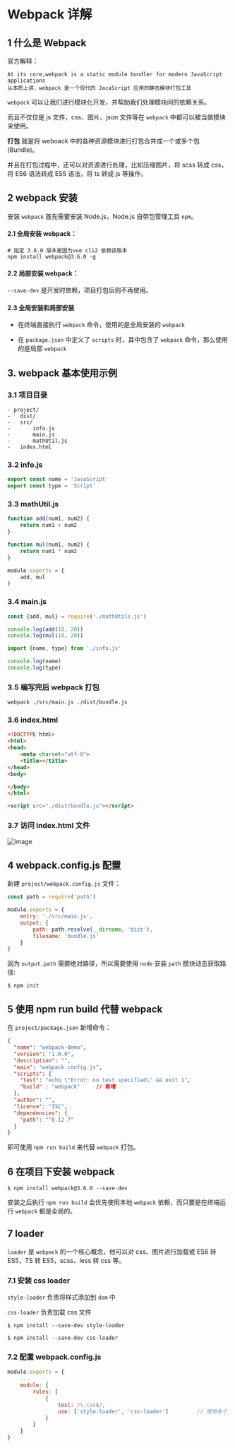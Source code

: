 # Webpack 详解

## 1 什么是 Webpack

官方解释：

```
At its core,webpack is a static module bundler for modern JavaScript applications
从本质上讲，webpack 是一个现代的 JacaScript 应用的静态模块打包工具
```

`webpack` 可以让我们进行模块化开发，并帮助我们处理模块间的依赖关系。

而且不仅仅是 js 文件，css、图片、json 文件等在 `webpack` 中都可以被当做模块来使用。

**打包** 就是将 weboack 中的各种资源模块进行打包合并成一个或多个包(Bundle)。

并且在打包过程中，还可以对资源进行处理，比如压缩图片，将 scss 转成 css，将 ES6 语法转成 ES5 语法，将 ts 转成 js 等操作。

## 2 webpack 安装

安装 `webpack` 首先需要安装 Node.js，Node.js 自带包管理工具 `npm`。

#### 2.1 全局安装 webpack：

```shell
# 指定 3.6.0 版本是因为vue cli2 依赖该版本
npm install webpack@3.6.0 -g
```

#### 2.2 局部安装 webpack：

`--save-dev` 是开发时依赖，项目打包后则不再使用。

#### 2.3 全局安装和局部安装

+ 在终端直接执行 `webpack` 命令，使用的是全局安装的 `webpack`

+ 在 `package.json` 中定义了 `scripts` 时，其中包含了 `webpack` 命令，那么使用的是局部 `webpack`

## 3. webpack 基本使用示例

### 3.1 项目目录

```
- project/
-   dist/
-   src/
-       info.js
-       main.js
-       mathUtil.js
-   index.html
```

### 3.2 info.js

```js
export const name = 'JavaScript'
export const type = 'Script'
```

### 3.3 mathUtil.js

```js
function add(num1, num2) {
	return num1 + num2
}

function mul(num1, num2) {
	return num1 * num2
}

module.exports = {
	add, mul
}
```

### 3.4 main.js

```js
const {add, mul} = require('./mathUtils.js')

console.log(add(10, 20))
console.log(mul(10, 20))

import {name, type} from './info.js'

console.log(name)
console.log(type)
```

### 3.5 编写完后 webpack 打包

```shell
webpack ./src/main.js ./dist/bundle.js
```

### 3.6 index.html

```html
<!DOCTYPE html>
<html>
<head>
	<meta charset="utf-8">
	<title></title>
</head>
<body>

</body>
</html>

<script src="./dist/bundle.js"></script>
```

### 3.7 访问 index.html 文件

![image](https://github.com/TomatoZ7/notes-of-tz/blob/master/front/images/webpack.png)

## 4 webpack.config.js 配置

新建 `project/webpack.config.js` 文件：

```js
const path = require('path')

module.exports = {
    entry: './src/main.js',
    output: {
        path: path.resolve(__dirname, 'dist'),
        filename: 'bundle.js'
    }
}
```

因为 `output.path` 需要绝对路径，所以需要使用 `node` 安装 `path` 模块动态获取路径:

```shell
$ npm init
```

## 5 使用 npm run build 代替 webpack

在 `project/package.json` 新增命令：

```json
{
  "name": "webpack-demo",
  "version": "1.0.0",
  "description": "",
  "main": "webpack.config.js",
  "scripts": {
    "test": "echo \"Error: no test specified\" && exit 1",
    "build" : "webpack"     // 新增
  },
  "author": "",
  "license": "ISC",
  "dependencies": {
    "path": "^0.12.7"
  }
}
```

即可使用 `npm run build` 来代替 `webpack` 打包。

## 6 在项目下安装 webpack

```shell
$ npm install webpack@3.6.0 --save-dev
```

安装之后执行 `npm run build` 会优先使用本地 `webpack` 依赖，而只要是在终端运行 `webpack` 都是全局的。

## 7 loader

`loader` 是 `webpack` 的一个核心概念，他可以对 css、图片进行加载或 ES6 转 ES5，TS 转 ES5，scss、less 转 css 等。

### 7.1 安装 css loader

`style-loader` 负责将样式添加到 `dom` 中

`css-loader` 负责加载 css 文件

```shell
$ npm install --save-dev style-loader

$ npm install --save-dev css-loader
```

### 7.2 配置 webpack.config.js

```js
module.exports = {
    ...
    module: {
        rules: [
            {
                test: /\.css$/,
                use: ['style-loader', 'css-loader']         // 使用多个 loader 时从右向左读
            }
        ]
    }
}
```